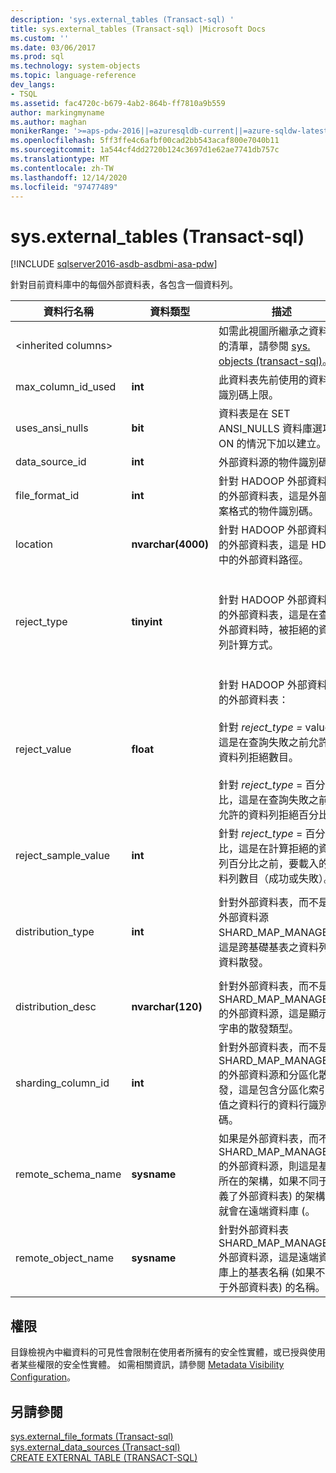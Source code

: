 ```yaml
---
description: 'sys.external_tables (Transact-sql) '
title: sys.external_tables (Transact-sql) |Microsoft Docs
ms.custom: ''
ms.date: 03/06/2017
ms.prod: sql
ms.technology: system-objects
ms.topic: language-reference
dev_langs:
- TSQL
ms.assetid: fac4720c-b679-4ab2-864b-ff7810a9b559
author: markingmyname
ms.author: maghan
monikerRange: '>=aps-pdw-2016||=azuresqldb-current||=azure-sqldw-latest||>=sql-server-2016||>=sql-server-linux-2017||=azuresqldb-mi-current'
ms.openlocfilehash: 5ff3ffe4c6afbf00cad2bb543acaf800e7040b11
ms.sourcegitcommit: 1a544cf4dd2720b124c3697d1e62ae7741db757c
ms.translationtype: MT
ms.contentlocale: zh-TW
ms.lasthandoff: 12/14/2020
ms.locfileid: "97477489"
---
```

# <a name="sysexternal_tables-transact-sql"></a>sys.external_tables (Transact-sql) 
[!INCLUDE [sqlserver2016-asdb-asdbmi-asa-pdw](../../includes/applies-to-version/sqlserver2016-asdb-asdbmi-asa-pdw.md)]

  針對目前資料庫中的每個外部資料表，各包含一個資料列。  
  
|資料行名稱|資料類型|描述|範圍|  
|-----------------|---------------|-----------------|-----------|  
|\<inherited columns>||如需此視圖所繼承之資料行的清單，請參閱 [sys. objects &#40;transact-sql&#41;](../../relational-databases/system-catalog-views/sys-objects-transact-sql.md)。||  
|max_column_id_used|**int**|此資料表先前使用的資料行識別碼上限。||  
|uses_ansi_nulls|**bit**|資料表是在 SET ANSI_NULLS 資料庫選項為 ON 的情況下加以建立。||  
|data_source_id|**int**|外部資料源的物件識別碼。||  
|file_format_id|**int**|針對 HADOOP 外部資料源的外部資料表，這是外部檔案格式的物件識別碼。||  
|location|**nvarchar(4000)**|針對 HADOOP 外部資料源的外部資料表，這是 HDFS 中的外部資料路徑。||  
|reject_type|**tinyint**|針對 HADOOP 外部資料源的外部資料表，這是在查詢外部資料時，被拒絕的資料列計算方式。|VALUE-拒絕的資料列數目。<br /><br /> 百分比-拒絕的資料列百分比。|  
|reject_value|**float**|針對 HADOOP 外部資料源的外部資料表：<br /><br /> 針對 *reject_type =* value，這是在查詢失敗之前允許的資料列拒絕數目。<br /><br /> 針對 *reject_type* = 百分比，這是在查詢失敗之前，允許的資料列拒絕百分比。||  
|reject_sample_value|**int**|針對 *reject_type* = 百分比，這是在計算拒絕的資料列百分比之前，要載入的資料列數目（成功或失敗）。|如果 reject_type = VALUE，則為 Null。|  
|distribution_type|**int**|針對外部資料表，而不是在外部資料源 SHARD_MAP_MANAGER，這是跨基礎基表之資料列的資料散發。|0-分區化<br /><br /> 1-已複寫<br /><br /> 2-迴圈配置資源|  
|distribution_desc|**nvarchar(120)**|針對外部資料表，而不是 SHARD_MAP_MANAGER 的外部資料源，這是顯示為字串的散發類型。||  
|sharding_column_id|**int**|針對外部資料表，而不是 SHARD_MAP_MANAGER 的外部資料源和分區化散發，這是包含分區化索引鍵值之資料行的資料行識別碼。||  
|remote_schema_name|**sysname**|如果是外部資料表，而不是 SHARD_MAP_MANAGER 的外部資料源，則這是基表所在的架構，如果不同于定義了外部資料表) 的架構，就會在遠端資料庫 (。||  
|remote_object_name|**sysname**|針對外部資料表 SHARD_MAP_MANAGER 外部資料源，這是遠端資料庫上的基表名稱 (如果不同于外部資料表) 的名稱。||  
  
## <a name="permissions"></a>權限  
 目錄檢視內中繼資料的可見性會限制在使用者所擁有的安全性實體，或已授與使用者某些權限的安全性實體。 如需相關資訊，請參閱 [Metadata Visibility Configuration](../../relational-databases/security/metadata-visibility-configuration.md)。  
  
## <a name="see-also"></a>另請參閱  
 [sys.external_file_formats &#40;Transact-sql&#41;](../../relational-databases/system-catalog-views/sys-external-file-formats-transact-sql.md)   
 [sys.external_data_sources &#40;Transact-sql&#41;](../../relational-databases/system-catalog-views/sys-external-data-sources-transact-sql.md)   
 [CREATE EXTERNAL TABLE &#40;TRANSACT-SQL&#41;](../../t-sql/statements/create-external-table-transact-sql.md)  
  
  

